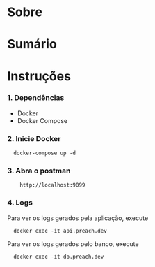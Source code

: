 # Sobre

# Sumário

# Instruções 

### 1. Dependências 
- Docker
- Docker Compose

### 2. Inicie Docker 

```
  docker-compose up -d
```

### 3. Abra o postman

```
    http://localhost:9099
```

### 4. Logs

Para ver os logs gerados pela aplicação, execute

```
  docker exec -it api.preach.dev
```

Para ver os logs gerados pelo banco, execute

```
  docker exec -it db.preach.dev
```
